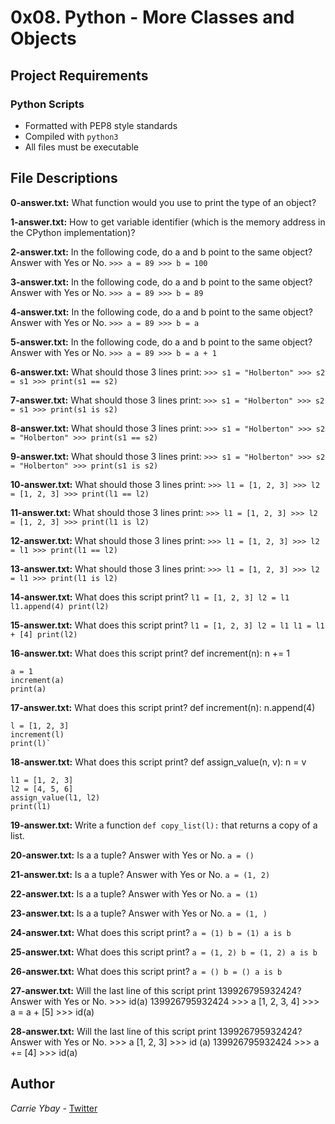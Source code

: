 # 0x08. Python - More Classes and Objects
## Project Requirements
### Python Scripts
- Formatted with PEP8 style standards
- Compiled with `python3`
- All files must be executable

## File Descriptions
**0-answer.txt:** What function would you use to print the type of an object?

**1-answer.txt:** How to get variable identifier (which is the memory address in the CPython implementation)?

**2-answer.txt:** In the following code, do a and b point to the same object? Answer with Yes or No. `>>> a = 89 >>> b = 100`

**3-answer.txt:** In the following code, do a and b point to the same object? Answer with Yes or No. `>>> a = 89 >>> b = 89`

**4-answer.txt:** In the following code, do a and b point to the same object? Answer with Yes or No. `>>> a = 89 >>> b = a`

**5-answer.txt:** In the following code, do a and b point to the same object? Answer with Yes or No. `>>> a = 89 >>> b = a + 1`

**6-answer.txt:** What should those 3 lines print: `>>> s1 = "Holberton" >>> s2 = s1 >>> print(s1 == s2)`

**7-answer.txt:** What should those 3 lines print: `>>> s1 = "Holberton" >>> s2 = s1 >>> print(s1 is s2)`

**8-answer.txt:** What should those 3 lines print: `>>> s1 = "Holberton" >>> s2 = "Holberton" >>> print(s1 == s2)`

**9-answer.txt:** What should those 3 lines print: `>>> s1 = "Holberton" >>> s2 = "Holberton" >>> print(s1 is s2)`

**10-answer.txt:** What should those 3 lines print: `>>> l1 = [1, 2, 3] >>> l2 = [1, 2, 3] >>> print(l1 == l2)`

**11-answer.txt:** What should those 3 lines print: `>>> l1 = [1, 2, 3] >>> l2 = [1, 2, 3] >>> print(l1 is l2)`

**12-answer.txt:** What should those 3 lines print: `>>> l1 = [1, 2, 3] >>> l2 = l1 >>> print(l1 == l2)`

**13-answer.txt:** What should those 3 lines print: `>>> l1 = [1, 2, 3] >>> l2 = l1 >>> print(l1 is l2)`

**14-answer.txt:** What does this script print? `l1 = [1, 2, 3] l2 = l1 l1.append(4) print(l2)`

**15-answer.txt:** What does this script print? `l1 = [1, 2, 3] l2 = l1 l1 = l1 + [4] print(l2)`

**16-answer.txt:** What does this script print?
    def increment(n):
        n += 1

    a = 1
    increment(a)
    print(a)

**17-answer.txt:** What does this script print?
    def increment(n):
        n.append(4)

    l = [1, 2, 3]
    increment(l)
    print(l)`

**18-answer.txt:** What does this script print?
    def assign_value(n, v):
        n = v

    l1 = [1, 2, 3]
    l2 = [4, 5, 6]
    assign_value(l1, l2)
    print(l1)

**19-answer.txt:** Write a function `def copy_list(l):` that returns a copy of a list.

**20-answer.txt:** Is a a tuple? Answer with Yes or No. `a = ()`

**21-answer.txt:** Is a a tuple? Answer with Yes or No. `a = (1, 2)`

**22-answer.txt:** Is a a tuple? Answer with Yes or No. `a = (1)`

**23-answer.txt:** Is a a tuple? Answer with Yes or No. `a = (1, )`

**24-answer.txt:** What does this script print? `a = (1) b = (1) a is b`

**25-answer.txt:** What does this script print? `a = (1, 2) b = (1, 2) a is b`

**26-answer.txt:** What does this script print? `a = () b = () a is b`

**27-answer.txt:** Will the last line of this script print 139926795932424? Answer with Yes or No. 
    >>> id(a)
    139926795932424
    >>> a
    [1, 2, 3, 4]
    >>> a = a + [5]
    >>> id(a)

**28-answer.txt:** Will the last line of this script print 139926795932424? Answer with Yes or No. 
    >>> a
    [1, 2, 3]
    >>> id (a)
    139926795932424
    >>> a += [4]
    >>> id(a)

## Author
*Carrie Ybay* - [Twitter](http://twitter.com/hicarrie_)
